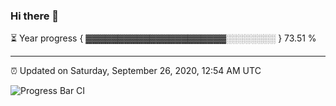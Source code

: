### Hi there 👋

⏳ Year progress { ▓▓▓▓▓▓▓▓▓▓▓▓▓▓▓▓▓▓▓▓▓▓░░░░░░░░ } 73.51 %

---

⏰ Updated on Saturday, September 26, 2020, 12:54 AM UTC

![Progress Bar CI](https://github.com/arthurbuhl/arthurbuhl/workflows/Progress%20Bar%20CI/badge.svg)
